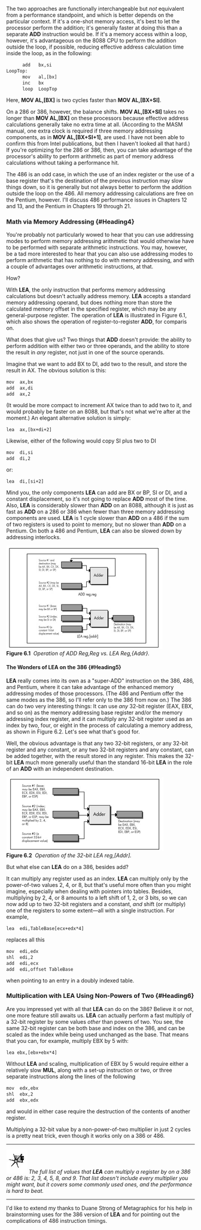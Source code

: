 The two approaches are functionally interchangeable but *not* equivalent
from a performance standpoint, and which is better depends on the
particular context. If it's a one-shot memory access, it's best to let
the processor perform the addition; it's generally faster at doing this
than a separate **ADD** instruction would be. If it's a memory access
within a loop, however, it's advantageous on the 8088 CPU to perform the
addition outside the loop, if possible, reducing effective address
calculation time inside the loop, as in the following:

          add   bx,si
    LoopTop:
          mov   al,[bx]
          inc   bx
          loop  LoopTop

Here, **MOV AL,[BX]** is two cycles faster than **MOV AL,[BX+SI]**.

On a 286 or 386, however, the balance shifts. **MOV AL,[BX+SI]** takes
no longer than **MOV AL,[BX]** on these processors because effective
address calculations generally take no extra time at all. (According to
the MASM manual, one extra clock is required if three memory addressing
components, as in **MOV AL,[BX+SI+1]**, are used. I have not been able
to confirm this from Intel publications, but then I haven't looked all
that hard.) If you're optimizing for the 286 or 386, then, you can take
advantage of the processor's ability to perform arithmetic as part of
memory address calculations without taking a performance hit.

The 486 is an odd case, in which the use of an index register or the use
of a base register that's the destination of the previous instruction
may slow things down, so it is generally but not always better to
perform the addition outside the loop on the 486. All memory addressing
calculations are free on the Pentium, however. I'll discuss 486
performance issues in Chapters 12 and 13, and the Pentium in Chapters 19
through 21.

### Math via Memory Addressing {#Heading4}

You're probably not particularly wowed to hear that you can use
addressing modes to perform memory addressing arithmetic that would
otherwise have to be performed with separate arithmetic instructions.
You may, however, be a tad more interested to hear that you can also use
addressing modes to perform arithmetic that has nothing to do with
memory addressing, and with a couple of advantages over arithmetic
instructions, at that.

How?

With **LEA**, the only instruction that performs memory addressing
calculations but doesn't actually address memory. **LEA** accepts a
standard memory addressing operand, but does nothing more than store the
calculated memory offset in the specified register, which may be any
general-purpose register. The operation of **LEA** is illustrated in
Figure 6.1, which also shows the operation of register-to-register
**ADD**, for comparis on.

What does that give us? Two things that **ADD** doesn't provide: the
ability to perform addition with either two or three operands, and the
ability to store the result in *any* register, not just in one of the
source operands.

Imagine that we want to add BX to DI, add two to the result, and store
the result in AX. The obvious solution is this:

    mov  ax,bx
    add  ax,di
    add  ax,2

(It would be more compact to increment AX twice than to add two to it,
and would probably be faster on an 8088, but that's not what we're after
at the moment.) An elegant alternative solution is simply:

    lea  ax,[bx+di+2]

Likewise, either of the following would copy SI plus two to DI

    mov  di,si
    add  di,2

or:

    lea  di,[si+2]

Mind you, the only components **LEA** can add are BX or BP, SI or DI,
and a constant displacement, so it's not going to replace **ADD** most
of the time. Also, **LEA** is considerably slower than **ADD** on an
8088, although it is just as fast as **ADD** on a 286 or 386 when fewer
than three memory addressing components are used. **LEA** is 1 cycle
slower than **ADD** on a 486 if the sum of two registers is used to
point to memory, but no slower than **ADD** on a Pentium. On both a 486
and Pentium, **LEA** can also be slowed down by addressing interlocks.

![](images/06-01.jpg)\
 **Figure 6.1**  *Operation of ADD Reg,Reg vs. LEA Reg,{Addr}.*

#### The Wonders of LEA on the 386 {#Heading5}

**LEA** really comes into its own as a "super-ADD" instruction on the
386, 486, and Pentium, where it can take advantage of the enhanced
memory addressing modes of those processors. (The 486 and Pentium offer
the same modes as the 386, so I'll refer only to the 386 from now on.)
The 386 can do two very interesting things: It can use *any* 32-bit
register (EAX, EBX, and so on) as the memory addressing base register
and/or the memory addressing index register, and it can multiply any
32-bit register used as an index by two, four, or eight in the process
of calculating a memory address, as shown in Figure 6.2. Let's see what
that's good for.

Well, the obvious advantage is that any two 32-bit registers, or any
32-bit register and any constant, or any two 32-bit registers and any
constant, can be added together, with the result stored in any register.
This makes the 32-bit **LEA** much more generally useful than the
standard 16-bit **LEA** in the role of an **ADD** with an independent
destination.

![](images/06-02.jpg)\
 **Figure 6.2**  *Operation of the 32-bit LEA reg,[Addr].*

But what else can **LEA** do on a 386, besides add?

It can multiply any register used as an index. **LEA** can multiply only
by the power-of-two values 2, 4, or 8, but that's useful more often than
you might imagine, especially when dealing with pointers into tables.
Besides, multiplying by 2, 4, or 8 amounts to a left shift of 1, 2, or 3
bits, so we can now add up to two 32-bit registers and a constant, *and*
shift (or multiply) one of the registers to some extent—all with a
single instruction. For example,

    lea  edi,TableBase[ecx+edx*4]

replaces all this

    mov  edi,edx
    shl  edi,2
    add  edi,ecx
    add  edi,offset TableBase

when pointing to an entry in a doubly indexed table.

### Multiplication with LEA Using Non-Powers of Two {#Heading6}

Are you impressed yet with all that **LEA** can do on the 386? Believe
it or not, one more feature still awaits us. **LEA** can actually
perform a fast multiply of a 32-bit register by some values *other* than
powers of two. You see, the same 32-bit register can be both base and
index on the 386, and can be scaled as the index while being used
unchanged as the base. That means that you can, for example, multiply
EBX by 5 with:

    lea ebx,[ebx+ebx*4]

Without **LEA** and scaling, multiplication of EBX by 5 would require
either a relatively slow **MUL**, along with a set-up instruction or
two, or three separate instructions along the lines of the following

    mov  edx,ebx
    shl  ebx,2
    add  ebx,edx

and would in either case require the destruction of the contents of
another register.

Multiplying a 32-bit value by a non-power-of-two multiplier in just 2
cycles is a pretty neat trick, even though it works only on a 386 or
486.

  ------------------- ----------------------------------------------------------------------------------------------------------------------------------------------------------------------------------------------------------------------------------------------------
  ![](images/i.jpg)   *The full list of values that **LEA** can multiply a register by on a 386 or 486 is: 2, 3, 4, 5, 8, and 9. That list doesn't include every multiplier you might want, but it covers some commonly used ones, and the performance is hard to beat.*
  ------------------- ----------------------------------------------------------------------------------------------------------------------------------------------------------------------------------------------------------------------------------------------------

I'd like to extend my thanks to Duane Strong of Metagraphics for his
help in brainstorming uses for the 386 version of **LEA** and for
pointing out the complications of 486 instruction timings.